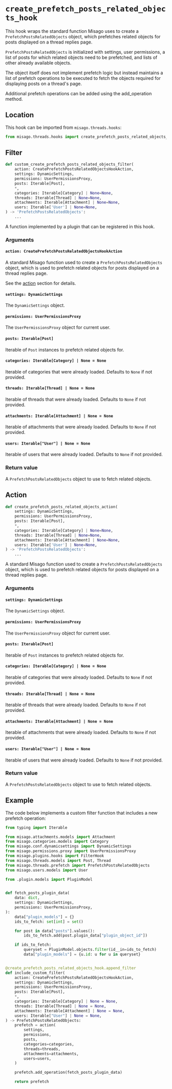 # `create_prefetch_posts_related_objects_hook`

This hook wraps the standard function Misago uses to create a `PrefetchPostsRelatedObjects` object, which prefetches related objects for posts displayed on a thread replies page.

`PrefetchPostsRelatedObjects` is initialized with settings, user permissions, a list of posts for which related objects need to be prefetched, and lists of other already available objects.

The object itself does not implement prefetch logic but instead maintains a list of prefetch operations to be executed to fetch the objects required for displaying posts on a thread's page.

Additional prefetch operations can be added using the add_operation method.


## Location

This hook can be imported from `misago.threads.hooks`:

```python
from misago.threads.hooks import create_prefetch_posts_related_objects_hook
```


## Filter

```python
def custom_create_prefetch_posts_related_objects_filter(
    action: CreatePrefetchPostsRelatedObjectsHookAction,
    settings: DynamicSettings,
    permissions: UserPermissionsProxy,
    posts: Iterable[Post],
    *,
    categories: Iterable[Category] | None=None,
    threads: Iterable[Thread] | None=None,
    attachments: Iterable[Attachment] | None=None,
    users: Iterable['User'] | None=None,
) -> 'PrefetchPostsRelatedObjects':
    ...
```

A function implemented by a plugin that can be registered in this hook.


### Arguments

#### `action: CreatePrefetchPostsRelatedObjectsHookAction`

A standard Misago function used to create a `PrefetchPostsRelatedObjects` object, which is used to prefetch related objects for posts displayed on a thread replies page.

See the [action](#action) section for details.


#### `settings: DynamicSettings`

The `DynamicSettings` object.


#### `permissions: UserPermissionsProxy`

The `UserPermissionsProxy` object for current user.


#### `posts: Iterable[Post]`

Iterable of `Post` instances to prefetch related objects for.


#### `categories: Iterable[Category] | None = None`

Iterable of categories that were already loaded. Defaults to `None` if not provided.


#### `threads: Iterable[Thread] | None = None`

Iterable of threads that were already loaded. Defaults to `None` if not provided.


#### `attachments: Iterable[Attachment] | None = None`

Iterable of attachments that were already loaded. Defaults to `None` if not provided.


#### `users: Iterable["User"] | None = None`

Iterable of users that were already loaded. Defaults to `None` if not provided.


### Return value

A `PrefetchPostsRelatedObjects` object to use to fetch related objects.


## Action

```python
def create_prefetch_posts_related_objects_action(
    settings: DynamicSettings,
    permissions: UserPermissionsProxy,
    posts: Iterable[Post],
    *,
    categories: Iterable[Category] | None=None,
    threads: Iterable[Thread] | None=None,
    attachments: Iterable[Attachment] | None=None,
    users: Iterable['User'] | None=None,
) -> 'PrefetchPostsRelatedObjects':
    ...
```

A standard Misago function used to create a `PrefetchPostsRelatedObjects` object, which is used to prefetch related objects for posts displayed on a thread replies page.


### Arguments

#### `settings: DynamicSettings`

The `DynamicSettings` object.


#### `permissions: UserPermissionsProxy`

The `UserPermissionsProxy` object for current user.


#### `posts: Iterable[Post]`

Iterable of `Post` instances to prefetch related objects for.


#### `categories: Iterable[Category] | None = None`

Iterable of categories that were already loaded. Defaults to `None` if not provided.


#### `threads: Iterable[Thread] | None = None`

Iterable of threads that were already loaded. Defaults to `None` if not provided.


#### `attachments: Iterable[Attachment] | None = None`

Iterable of attachments that were already loaded. Defaults to `None` if not provided.


#### `users: Iterable["User"] | None = None`

Iterable of users that were already loaded. Defaults to `None` if not provided.


### Return value

A `PrefetchPostsRelatedObjects` object to use to fetch related objects.


## Example

The code below implements a custom filter function that includes a new prefetch operation:

```python
from typing import Iterable

from misago.attachments.models import Attachment
from misago.categories.models import Category
from misago.conf.dynamicsettings import DynamicSettings
from misago.permissions.proxy import UserPermissionsProxy
from misago.plugins.hooks import FilterHook
from misago.threads.models import Post, Thread
from misago.threads.prefetch import PrefetchPostsRelatedObjects
from misago.users.models import User

from .plugin.models import PluginModel


def fetch_posts_plugin_data(
    data: dict,
    settings: DynamicSettings,
    permissions: UserPermissionsProxy,
):
    data["plugin_models"] = {}
    ids_to_fetch: set[int] = set()

    for post in data["posts"].values():
        ids_to_fetch.add(post.plugin_data["plugin_object_id"])

    if ids_to_fetch:
        queryset = PluginModel.objects.filter(id__in=ids_to_fetch)
        data["plugin_models"] = {u.id: u for u in queryset}


@create_prefetch_posts_related_objects_hook.append_filter
def include_custom_filter(
    action: CreatePrefetchPostsRelatedObjectsHookAction,
    settings: DynamicSettings,
    permissions: UserPermissionsProxy,
    posts: Iterable[Post],
    *,
    categories: Iterable[Category] | None = None,
    threads: Iterable[Thread] | None = None,
    attachments: Iterable[Attachment] | None = None,
    users: Iterable["User"] | None = None,
) -> PrefetchPostsRelatedObjects:
    prefetch = action(
        settings,
        permissions,
        posts,
        categories=categories,
        threads=threads,
        attachments=attachments,
        users=users,
    )

    prefetch.add_operation(fetch_posts_plugin_data)

    return prefetch
```